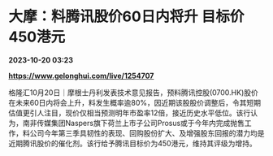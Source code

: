 # 大摩：料腾讯股价60日内将升 目标价450港元

**2023-10-20 03:23**

**https://www.gelonghui.com/live/1254707**

格隆汇10月20日｜摩根士丹利发表技术意见报告，预料腾讯控股(0700.HK)股价在未来60日内将会上升，料发生概率逾80%，因近期该股股价调整后，令其短期估值更引人注目，现价仅相当预测明年市盈率12倍，接近历史水平低位。该行认为，南非传媒集团Naspers旗下荷兰上市子公司Prosus或于今年内完成抛售工作，料公司今年第三季具韧性的表现、回购股份扩大、及增强股东回报的潜力均是近期腾讯股价的催化剂。该行给予腾讯目标价为450港元，维持其评级为增持。